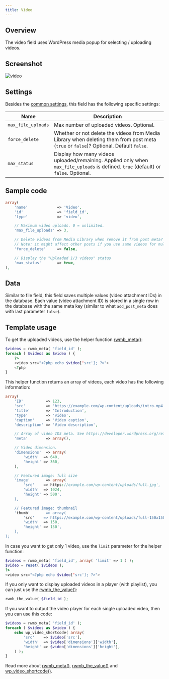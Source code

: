 ```yaml
---
title: Video
---
```


## Overview

The video field uses WordPress media popup for selecting / uploading videos.

## Screenshot

![video](https://i.imgur.com/M84bDrX.png)

## Settings

Besides the [common settings](/creating-fields-with-code/#field-settings), this field has the following specific settings:

Name | Description
--- | ---
`max_file_uploads` | Max number of uploaded videos. Optional.
`force_delete` | Whether or not delete the videos from Media Library when deleting them from post meta (`true` or `false`)? Optional. Default `false`.
`max_status` | Display how many videos uploaded/remaining. Applied only when `max_file_uploads` is defined. `true` (default) or `false`. Optional.

## Sample code

```php
array(
    'name'             => 'Video',
    'id'               => 'field_id',
    'type'             => 'video',

    // Maximum video uploads. 0 = unlimited.
    'max_file_uploads' => 3,

    // Delete videos from Media Library when remove it from post meta?
    // Note: it might affect other posts if you use same videos for multiple posts
    'force_delete'     => false,

    // Display the "Uploaded 1/3 videos" status
    'max_status'       => true,
),
```

## Data

Similar to file field, this field saves multiple values (video attachment IDs) in the database. Each value (video attachment ID) is stored in a single row in the database with the same meta key (similar to what `add_post_meta` does with last parameter `false`).

## Template usage

To get the uploaded videos, use the helper function [rwmb_meta()](/rwmb-meta/):

```php
$videos = rwmb_meta( 'field_id' );
foreach ( $videos as $video ) {
    ?>
    <video src="<?php echo $video['src']; ?>">
    <?php
}
```

This helper function returns an array of videos, each video has the following information:

```php
array(
    'ID'          => 123,
    'src'         => 'https://example.com/wp-content/uploads/intro.mp4',
    'title'       => 'Introduction',
    'type'        => 'video',
    'caption'     => 'Video caption',
    'description' => 'Video description',

    // Array of video ID3 meta. See https://developer.wordpress.org/reference/functions/wp_get_attachment_id3_keys/
    'meta'        => array(),

    // Video dimension.
    'dimensions'  => array(
        'width'  => 640,
        'height' => 360,
    ),

    // Featured image: full size
    'image'       => array(
        'src'    => https://example.com/wp-content/uploads/full.jpg',
        'width'  => 1024,
        'height' => 500',
    ),

    // Featured image: thumbnail
    'thumb'       => array(
        'src'    => https://example.com/wp-content/uploads/full-150x150.jpg',
        'width'  => 150,
        'height' => 150',
    ),
);
```

In case you want to get only 1 video, use the `limit` parameter for the helper function:

```php
$videos = rwmb_meta( 'field_id', array( 'limit' => 1 ) );
$video = reset( $videos );
?>
<video src="<?php echo $video['src']; ?>">
```

If you only want to display uploaded videos in a player (with playlist), you can just use the [rwmb_the_value()](/rwmb-the-value/):

```php
rwmb_the_value( $field_id );
```

If you want to output the video player for each single uploaded video, then you can use this code:

```php
$videos = rwmb_meta( 'field_id' );
foreach ( $videos as $video ) {
    echo wp_video_shortcode( array(
        'src'    => $video['src'],
        'width'  => $video['dimensions']['width'],
        'height' => $video['dimensions']['height'],
    ) );
}
```

Read more about [rwmb_meta()](/rwmb-meta/), [rwmb_the_value()](/rwmb-the-value/) and [wp_video_shortcode()](https://codex.wordpress.org/Function_Reference/wp_video_shortcode).
